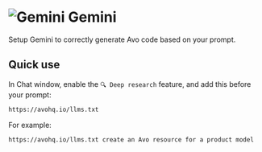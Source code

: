 
# <img src="/assets/img/editor/gemini.webp" alt="Gemini" class="no-border h-8 -mt-2 inline-block"> Gemini


Setup Gemini to correctly generate Avo code based on your prompt.

## Quick use

In Chat window, enable the `🔍 Deep research` feature, and add this before your prompt:

```bash
https://avohq.io/llms.txt
```

For example:

```bash
https://avohq.io/llms.txt create an Avo resource for a product model
```
